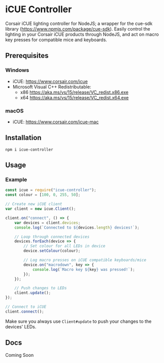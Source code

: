 # iCUE Controller
Corsair iCUE lighting controller for NodeJS; a wrapper for the cue-sdk library (https://www.npmjs.com/package/cue-sdk). Easily  control the lighting in your Corsair iCUE products through NodeJS, and act on macro key presses for compatible mice and keyboards.

## Prerequisites
### Windows
- iCUE: https://www.corsair.com/icue
- Microsoft Visual C++ Redistributable:
    - x86 https://aka.ms/vs/15/release/VC_redist.x86.exe
    - x64 https://aka.ms/vs/15/release/VC_redist.x64.exe
### macOS
- iCUE: https://www.corsair.com/icue-mac

## Installation
```terminal
npm i icue-controller
```  
  
## Usage
### Example
```js
const icue = require("icue-controller");
const colour = [100, 0, 255, 50];

// Create new iCUE client
var client = new icue.Client();

client.on("connect", () => {
    var devices = client.devices;
    console.log(`Connected to ${devices.length} devices!`);

    // Loop through connected devices
    devices.forEach(device => {
        // Set colour for all LEDs in device
        device.setColour(colour);

        // Log macro presses on iCUE compatible keyboards/mice
        device.on("macrodown", key => {
            console.log(`Macro key ${key} was pressed!`);
        });
    });

    // Push changes to LEDs
    client.update();
});

// Connect to iCUE
client.connect();
```

Make sure you always use `Client#update` to push your changes to the devices' LEDs.

## Docs
Coming Soon